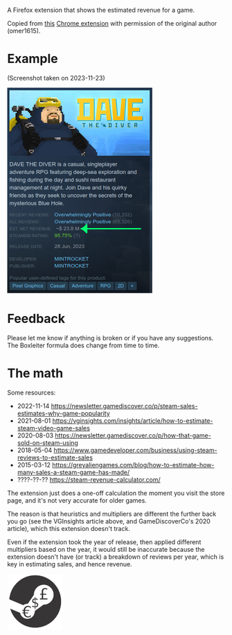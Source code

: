 A Firefox extension that shows the estimated revenue for a game.

Copied from [this](https://clients2.google.com/service/update2/crx?response=redirect&prodversion=95.0.4638.54&acceptformat=crx2,crx3&x=id%3Dgjhejidajnchnadcangcodljgdmenipa%26uc) [Chrome extension](https://chromewebstore.google.com/detail/gjhejidajnchnadcangcodljgdmenipa) with permission of the original author (omer1615).

# Example

(Screenshot taken on 2023-11-23)

![example](example.png)

# Feedback

Please let me know if anything is broken or if you have any suggestions. The Boxleiter formula does change from time to time.

# The math

Some resources:

- 2022-11-14 https://newsletter.gamediscover.co/p/steam-sales-estimates-why-game-popularity
- 2021-08-01 https://vginsights.com/insights/article/how-to-estimate-steam-video-game-sales
- 2020-08-03 https://newsletter.gamediscover.co/p/how-that-game-sold-on-steam-using
- 2018-05-04 https://www.gamedeveloper.com/business/using-steam-reviews-to-estimate-sales
- 2015-03-12 https://greyaliengames.com/blog/how-to-estimate-how-many-sales-a-steam-game-has-made/
- ????-??-?? https://steam-revenue-calculator.com/

The extension just does a one-off calculation the moment you visit the store page, and it's not very accurate for older games.

The reason is that heuristics and multipliers are different the further back you go (see the VGInsights article above, and GameDiscoverCo's 2020 article), which this extension doesn't track.

Even if the extension took the year of release, then applied different multipliers based on the year, it would still be inaccurate because the extension doesn't have (or track) a breakdown of reviews per year, which is key in estimating sales, and hence revenue.



![logo](the-extension/icons/icon128.png)